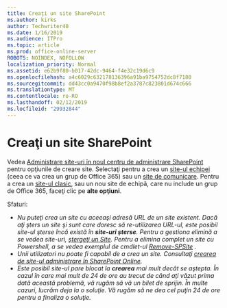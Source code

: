 ```yaml
---
title: Creaţi un site SharePoint
ms.author: kirks
author: Techwriter40
ms.date: 1/16/2019
ms.audience: ITPro
ms.topic: article
ms.prod: office-online-server
ROBOTS: NOINDEX, NOFOLLOW
localization_priority: Normal
ms.assetid: e62b9f80-b017-42dc-9464-f4e32c19d6c9
ms.openlocfilehash: a4c6029c632178136396a91ba9754752dc8f7180
ms.sourcegitcommit: dd43cc0a9470f98b8ef2a3787c823801d674c666
ms.translationtype: MT
ms.contentlocale: ro-RO
ms.lasthandoff: 02/12/2019
ms.locfileid: "29932844"
---
```

# <a name="create-a-sharepoint-site"></a>Creaţi un site SharePoint

Vedea [Administrare site-uri în noul centru de administrare SharePoint](https://docs.microsoft.com/sharepoint/manage-site-creation ) pentru opţiunile de creare site. Selectaţi pentru a crea un [site-ul echipei](https://support.office.com/article/create-a-team-site-in-sharepoint-ef10c1e7-15f3-42a3-98aa-b5972711777d?ui=en-US&amp;rs=en-US&amp;ad=US) (ceea ce va crea un grup de Office 365) sau un [site de comunicare](https://support.office.com/article/7fb44b20-a72f-4d2c-9173-fc8f59ba50eb). Pentru a crea un [site-ul clasic](https://docs.microsoft.com/sharepoint/manage-sites-in-new-admin-center#create-a-site), sau un nou site de echipă, care nu include un grup de Office 365, faceţi clic pe **alte opţiuni**. 
  
Sfaturi:
- *Nu puteţi crea un site cu aceeaşi adresă URL de un site existent. Dacă aţi şters un site şi sunt care doresc să re-utilizarea URL-ul, este posibil site-ul şterse încă există în **site-uri şterse**. Pentru a gestiona elimină a se vedea site-uri, [ştergeţi un Site](https://docs.microsoft.com/sharepoint/manage-sites-in-new-admin-center#delete-a-site). Pentru a elimina complet un site cu Powershell, a se vedea exemplul de cmdlet-ul [Remove-SPSite](https://docs.microsoft.com/sharepoint/manage-sites-in-new-admin-center#delete-a-site) .*
- *Unii utilizatori nu poate fi capabil de a crea un site. Consultaţi [crearea de site-ul administrare în SharePoint Online](https://docs.microsoft.com/sharepoint/manage-site-creation).*
- *Este posibil site-ul pare blocat la **crearea** mai mult decât se aştepta. În cazul în care mai mult de 24 de ore au trecut de când aţi văzut prima dată această problemă, vă rugăm să vă un bilet de sprijin. În multe cazuri, lucrăm deja la o soluţie. Vă rugăm să ne dea cel puţin 24 de ore pentru a finaliza o soluţie.*
